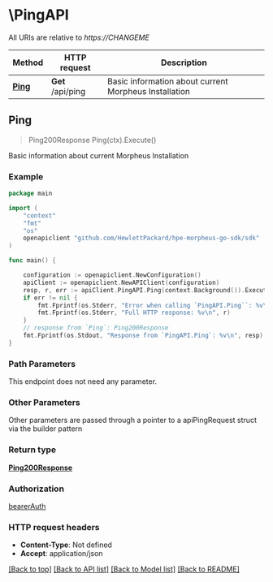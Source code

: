 # \PingAPI

All URIs are relative to *https://CHANGEME*

Method | HTTP request | Description
------------- | ------------- | -------------
[**Ping**](PingAPI.md#Ping) | **Get** /api/ping | Basic information about current Morpheus Installation



## Ping

> Ping200Response Ping(ctx).Execute()

Basic information about current Morpheus Installation



### Example

```go
package main

import (
	"context"
	"fmt"
	"os"
	openapiclient "github.com/HewlettPackard/hpe-morpheus-go-sdk/sdk"
)

func main() {

	configuration := openapiclient.NewConfiguration()
	apiClient := openapiclient.NewAPIClient(configuration)
	resp, r, err := apiClient.PingAPI.Ping(context.Background()).Execute()
	if err != nil {
		fmt.Fprintf(os.Stderr, "Error when calling `PingAPI.Ping``: %v\n", err)
		fmt.Fprintf(os.Stderr, "Full HTTP response: %v\n", r)
	}
	// response from `Ping`: Ping200Response
	fmt.Fprintf(os.Stdout, "Response from `PingAPI.Ping`: %v\n", resp)
}
```

### Path Parameters

This endpoint does not need any parameter.

### Other Parameters

Other parameters are passed through a pointer to a apiPingRequest struct via the builder pattern


### Return type

[**Ping200Response**](Ping200Response.md)

### Authorization

[bearerAuth](../README.md#bearerAuth)

### HTTP request headers

- **Content-Type**: Not defined
- **Accept**: application/json

[[Back to top]](#) [[Back to API list]](../README.md#documentation-for-api-endpoints)
[[Back to Model list]](../README.md#documentation-for-models)
[[Back to README]](../README.md)

